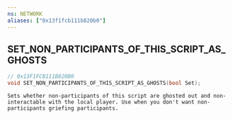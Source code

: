 ```yaml
---
ns: NETWORK
aliases: ["0x13f1fcb111b820b0"]
---
```

## SET_NON_PARTICIPANTS_OF_THIS_SCRIPT_AS_GHOSTS

```c
// 0x13F1FCB111B820B0
void SET_NON_PARTICIPANTS_OF_THIS_SCRIPT_AS_GHOSTS(bool Set);
```

```
Sets whether non-participants of this script are ghosted out and non-interactable with the local player. Use when you don't want non-participants griefing participants.
```
